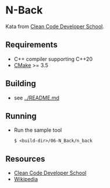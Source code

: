 # N-Back

Kata from [Clean Code Developer School](https://ccd-school.de/coding-dojo/application-katas/n-back/).

## Requirements

- C++ compiler supporting C++20
- [CMake](https://cmake.org) >= 3.5

## Building

- see [../README.md](../README.md)

## Running

- Run the sample tool
  ```console
  $ <build-dir>/06-N_Back/n_back
  ```

## Resources

- [Clean Code Developer School](https://ccd-school.de/coding-dojo/application-katas/n-back/)
- [Wikipedia](https://de.wikipedia.org/wiki/N-back)
